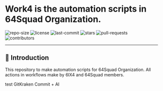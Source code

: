 # Work4 is the automation scripts in 64Squad Organization.

![repo-size](https://img.shields.io/github/repo-size/64Squad/Work4?style=flat-square)
![license](https://img.shields.io/github/license/64Squad/Work4?style=flat-square)
![last-commit](https://img.shields.io/github/last-commit/64Squad/Work4?style=flat-square)
![stars](https://img.shields.io/github/stars/64Squad/Work4?style=flat-square)
![pull-requests](https://img.shields.io/github/issues-pr/64Squad/Work4?style=flat-square)
![contributors](https://img.shields.io/github/contributors/64Squad/Work4?style=flat-square)

---

## 📌 Introduction

This repository to make automation scripts for 64Squad Organization. All actions in workflows make by 6IX4 and 64Squad members.

test GitKraken Commit + AI